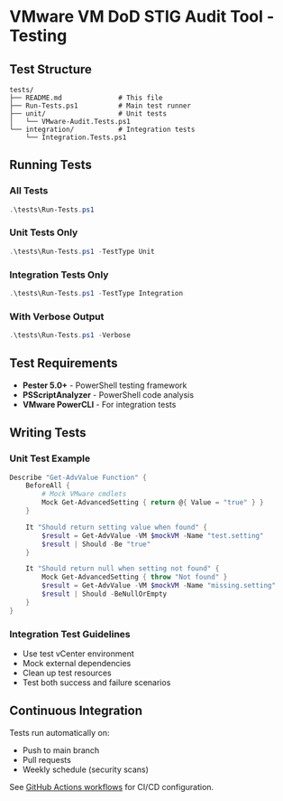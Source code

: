 # VMware VM DoD STIG Audit Tool - Testing

## Test Structure

```
tests/
├── README.md              # This file
├── Run-Tests.ps1          # Main test runner
├── unit/                  # Unit tests
│   └── VMware-Audit.Tests.ps1
└── integration/           # Integration tests
    └── Integration.Tests.ps1
```

## Running Tests

### All Tests
```powershell
.\tests\Run-Tests.ps1
```

### Unit Tests Only
```powershell
.\tests\Run-Tests.ps1 -TestType Unit
```

### Integration Tests Only
```powershell
.\tests\Run-Tests.ps1 -TestType Integration
```

### With Verbose Output
```powershell
.\tests\Run-Tests.ps1 -Verbose
```

## Test Requirements

- **Pester 5.0+** - PowerShell testing framework
- **PSScriptAnalyzer** - PowerShell code analysis
- **VMware PowerCLI** - For integration tests

## Writing Tests

### Unit Test Example
```powershell
Describe "Get-AdvValue Function" {
    BeforeAll {
        # Mock VMware cmdlets
        Mock Get-AdvancedSetting { return @{ Value = "true" } }
    }

    It "Should return setting value when found" {
        $result = Get-AdvValue -VM $mockVM -Name "test.setting"
        $result | Should -Be "true"
    }

    It "Should return null when setting not found" {
        Mock Get-AdvancedSetting { throw "Not found" }
        $result = Get-AdvValue -VM $mockVM -Name "missing.setting"
        $result | Should -BeNullOrEmpty
    }
}
```

### Integration Test Guidelines
- Use test vCenter environment
- Mock external dependencies
- Clean up test resources
- Test both success and failure scenarios

## Continuous Integration

Tests run automatically on:
- Push to main branch
- Pull requests
- Weekly schedule (security scans)

See [GitHub Actions workflows](../.github/workflows/) for CI/CD configuration.